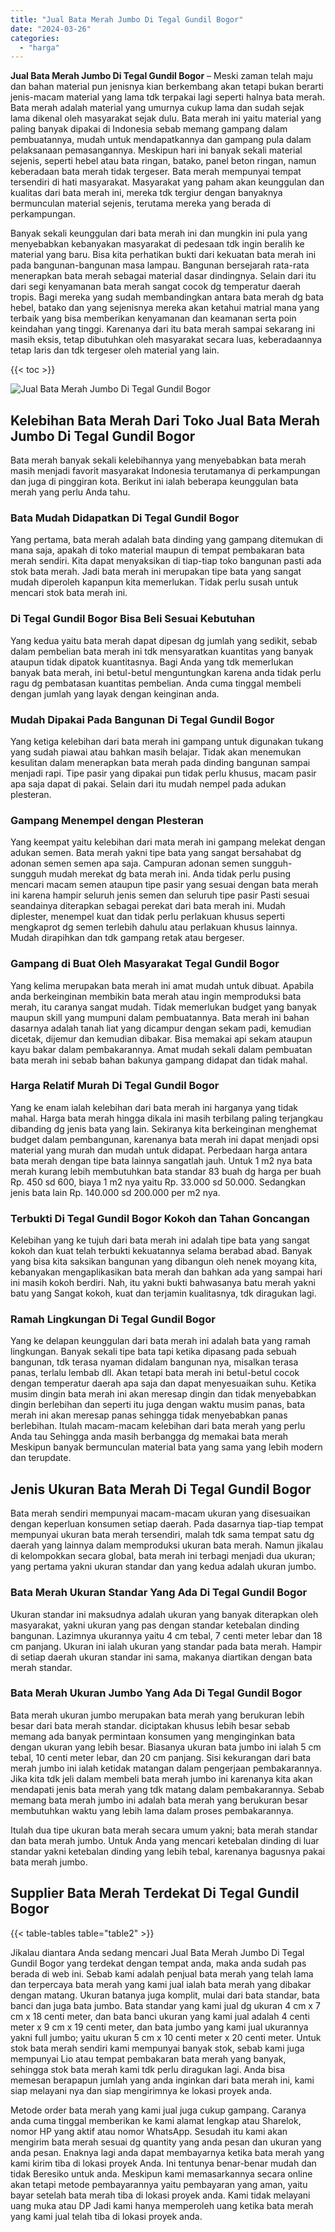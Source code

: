 ```yaml
---
title: "Jual Bata Merah Jumbo Di Tegal Gundil Bogor"
date: "2024-03-26"
categories: 
  - "harga"
---
```


**Jual Bata Merah Jumbo Di Tegal Gundil Bogor** – Meski zaman telah maju dan bahan material pun jenisnya kian berkembang akan tetapi bukan berarti jenis-macam material yang lama tdk terpakai lagi seperti halnya bata merah. Bata merah adalah material yang umurnya cukup lama dan sudah sejak lama dikenal oleh masyarakat sejak dulu. Bata merah ini yaitu material yang paling banyak dipakai di Indonesia sebab memang gampang dalam pembuatannya, mudah untuk mendapatkannya dan gampang pula dalam pelaksanaan pemasangannya. Meskipun hari ini banyak sekali material sejenis, seperti hebel atau bata ringan, batako, panel beton ringan, namun keberadaan bata merah tidak tergeser. Bata merah mempunyai tempat tersendiri di hati masyarakat. Masyarakat yang paham akan keunggulan dan kualitas dari bata merah ini, mereka tdk tergiur dengan banyaknya bermunculan material sejenis, terutama mereka yang berada di perkampungan.

Banyak sekali keunggulan dari bata merah ini dan mungkin ini pula yang menyebabkan kebanyakan masyarakat di pedesaan tdk ingin beralih ke material yang baru. Bisa kita perhatikan bukti dari kekuatan bata merah ini pada bangunan-bangunan masa lampau. Bangunan bersejarah rata-rata menerapkan bata merah sebagai material dasar dindingnya. Selain dari itu dari segi kenyamanan bata merah sangat cocok dg temperatur daerah tropis. Bagi mereka yang sudah membandingkan antara bata merah dg bata hebel, batako dan yang sejenisnya mereka akan ketahui matrial mana yang terbaik yang bisa memberikan kenyamanan dan keamanan serta poin keindahan yang tinggi. Karenanya dari itu bata merah sampai sekarang ini masih eksis, tetap dibutuhkan oleh masyarakat secara luas, keberadaannya tetap laris dan tdk tergeser oleh material yang lain.

{{< toc >}}

![Jual Bata Merah Jumbo Di Tegal Gundil Bogor](/images/jual-bata-merah-01.png)

## Kelebihan Bata Merah Dari Toko Jual Bata Merah Jumbo Di Tegal Gundil Bogor

Bata merah banyak sekali kelebihannya yang menyebabkan bata merah masih menjadi favorit masyarakat Indonesia terutamanya di perkampungan dan juga di pinggiran kota. Berikut ini ialah beberapa keunggulan bata merah yang perlu Anda tahu.

### Bata Mudah Didapatkan Di Tegal Gundil Bogor

Yang pertama, bata merah adalah bata dinding yang gampang ditemukan di mana saja, apakah di toko material maupun di tempat pembakaran bata merah sendiri. Kita dapat menyaksikan di tiap-tiap toko bangunan pasti ada stok bata merah. Jadi bata merah ini merupakan tipe bata yang sangat mudah diperoleh kapanpun kita memerlukan. Tidak perlu susah untuk mencari stok bata merah ini.

### Di Tegal Gundil Bogor Bisa Beli Sesuai Kebutuhan

Yang kedua yaitu bata merah dapat dipesan dg jumlah yang sedikit, sebab dalam pembelian bata merah ini tdk mensyaratkan kuantitas yang banyak ataupun tidak dipatok kuantitasnya. Bagi Anda yang tdk memerlukan banyak bata merah, ini betul-betul menguntungkan karena anda tidak perlu ragu dg pembatasan kuantitas pembelian. Anda cuma tinggal membeli dengan jumlah yang layak dengan keinginan anda.

### Mudah Dipakai Pada Bangunan Di Tegal Gundil Bogor

Yang ketiga kelebihan dari bata merah ini gampang untuk digunakan tukang yang sudah piawai atau bahkan masih belajar. Tidak akan menemukan kesulitan dalam menerapkan bata merah pada dinding bangunan sampai menjadi rapi. Tipe pasir yang dipakai pun tidak perlu khusus, macam pasir apa saja dapat di pakai. Selain dari itu mudah nempel pada adukan plesteran.

### Gampang Menempel dengan Plesteran

Yang keempat yaitu kelebihan dari mata merah ini gampang melekat dengan adukan semen. Bata merah yakni tipe bata yang sangat bersahabat dg adonan semen semen apa saja. Campuran adonan semen sungguh-sungguh mudah merekat dg bata merah ini. Anda tidak perlu pusing mencari macam semen ataupun tipe pasir yang sesuai dengan bata merah ini karena hampir seluruh jenis semen dan seluruh tipe pasir Pasti sesuai seandainya diterapkan sebagai perekat dari bata merah ini. Mudah diplester, menempel kuat dan tidak perlu perlakuan khusus seperti mengkaprot dg semen terlebih dahulu atau perlakuan khusus lainnya. Mudah dirapihkan dan tdk gampang retak atau bergeser.

### Gampang di Buat Oleh Masyarakat Tegal Gundil Bogor

Yang kelima merupakan bata merah ini amat mudah untuk dibuat. Apabila anda berkeinginan membikin bata merah atau ingin memproduksi bata merah, itu caranya sangat mudah. Tidak memerlukan budget yang banyak maupun skill yang mumpuni dalam pembuatannya. Bata merah ini bahan dasarnya adalah tanah liat yang dicampur dengan sekam padi, kemudian dicetak, dijemur dan kemudian dibakar. Bisa memakai api sekam ataupun kayu bakar dalam pembakarannya. Amat mudah sekali dalam pembuatan bata merah ini sebab bahan bakunya gampang didapat dan tidak mahal.

### Harga Relatif Murah Di Tegal Gundil Bogor

Yang ke enam ialah kelebihan dari bata merah ini harganya yang tidak mahal. Harga bata merah hingga dikala ini masih terbilang paling terjangkau dibanding dg jenis bata yang lain. Sekiranya kita berkeinginan menghemat budget dalam pembangunan, karenanya bata merah ini dapat menjadi opsi material yang murah dan mudah untuk didapat. Perbedaan harga antara bata merah dengan tipe bata lainnya sangatlah jauh. Untuk 1 m2 nya bata merah kurang lebih membutuhkan bata standar 83 buah dg harga per buah Rp. 450 sd 600, biaya 1 m2 nya yaitu Rp. 33.000 sd 50.000. Sedangkan jenis bata lain Rp. 140.000 sd 200.000 per m2 nya.

### Terbukti Di Tegal Gundil Bogor Kokoh dan Tahan Goncangan

Kelebihan yang ke tujuh dari bata merah ini adalah tipe bata yang sangat kokoh dan kuat telah terbukti kekuatannya selama berabad abad. Banyak yang bisa kita saksikan bangunan yang dibangun oleh nenek moyang kita, kebanyakan mengaplikasikan bata merah dan bahkan ada yang sampai hari ini masih kokoh berdiri. Nah, itu yakni bukti bahwasanya batu merah yakni batu yang Sangat kokoh, kuat dan terjamin kualitasnya, tdk diragukan lagi.

### Ramah Lingkungan Di Tegal Gundil Bogor

Yang ke delapan keunggulan dari bata merah ini adalah bata yang ramah lingkungan. Banyak sekali tipe bata tapi ketika dipasang pada sebuah bangunan, tdk terasa nyaman didalam bangunan nya, misalkan terasa panas, terlalu lembab dll. Akan tetapi bata merah ini betul-betul cocok dengan temperatur daerah apa saja dan dapat menyesuaikan suhu. Ketika musim dingin bata merah ini akan meresap dingin dan tidak menyebabkan dingin berlebihan dan seperti itu juga dengan waktu musim panas, bata merah ini akan meresap panas sehingga tidak menyebabkan panas berlebihan. Itulah macam-macam kelebihan dari bata merah yang perlu Anda tau Sehingga anda masih berbangga dg memakai bata merah Meskipun banyak bermunculan material bata yang sama yang lebih modern dan terupdate.

## Jenis Ukuran Bata Merah Di Tegal Gundil Bogor

Bata merah sendiri mempunyai macam-macam ukuran yang disesuaikan dengan keperluan konsumen setiap daerah. Pada dasarnya tiap-tiap tempat mempunyai ukuran bata merah tersendiri, malah tdk sama tempat satu dg daerah yang lainnya dalam memproduksi ukuran bata merah. Namun jikalau di kelompokkan secara global, bata merah ini terbagi menjadi dua ukuran; yang pertama yakni ukuran standar dan yang kedua adalah ukuran jumbo.

### Bata Merah Ukuran Standar Yang Ada Di Tegal Gundil Bogor

Ukuran standar ini maksudnya adalah ukuran yang banyak diterapkan oleh masyarakat, yakni ukuran yang pas dengan standar ketebalan dinding bangunan. Lazimnya ukurannya yaitu 4 cm tebal, 7 centi meter lebar dan 18 cm panjang. Ukuran ini ialah ukuran yang standar pada bata merah. Hampir di setiap daerah ukuran standar ini sama, makanya diartikan dengan bata merah standar.

### Bata Merah Ukuran Jumbo Yang Ada Di Tegal Gundil Bogor

Bata merah ukuran jumbo merupakan bata merah yang berukuran lebih besar dari bata merah standar. diciptakan khusus lebih besar sebab memang ada banyak permintaan konsumen yang menginginkan bata dengan ukuran yang lebih besar. Biasanya ukuran bata jumbo ini ialah 5 cm tebal, 10 centi meter lebar, dan 20 cm panjang. Sisi kekurangan dari bata merah jumbo ini ialah ketidak matangan dalam pengerjaan pembakarannya. Jika kita tdk jeli dalam membeli bata merah jumbo ini karenanya kita akan mendapati jenis bata merah yang tdk matang dalam pembakarannya. Sebab memang bata merah jumbo ini adalah bata merah yang berukuran besar membutuhkan waktu yang lebih lama dalam proses pembakarannya.

Itulah dua tipe ukuran bata merah secara umum yakni; bata merah standar dan bata merah jumbo. Untuk Anda yang mencari ketebalan dinding di luar standar yakni ketebalan dinding yang lebih tebal, karenanya bagusnya pakai bata merah jumbo.

## Supplier Bata Merah Terdekat Di Tegal Gundil Bogor

{{< table-tables table="table2" >}}

Jikalau diantara Anda sedang mencari Jual Bata Merah Jumbo Di Tegal Gundil Bogor yang terdekat dengan tempat anda, maka anda sudah pas berada di web ini. Sebab kami adalah penjual bata merah yang telah lama dan terpercaya bata merah yang kami jual ialah bata merah yang dibakar dengan matang. Ukuran batanya juga komplit, mulai dari bata standar, bata banci dan juga bata jumbo. Bata standar yang kami jual dg ukuran 4 cm x 7 cm x 18 centi meter, dan bata banci ukuran yang kami jual adalah 4 centi meter x 9 cm x 19 centi meter, dan bata jumbo yang kami jual ukurannya yakni full jumbo; yaitu ukuran 5 cm x 10 centi meter x 20 centi meter. Untuk stok bata merah sendiri kami mempunyai banyak stok, sebab kami juga mempunyai Lio atau tempat pembakaran bata merah yang banyak, sehingga stok bata merah kami tdk perlu diragukan lagi. Anda bisa memesan berapapun jumlah yang anda inginkan dari bata merah ini, kami siap melayani nya dan siap mengirimnya ke lokasi proyek anda.

Metode order bata merah yang kami jual juga cukup gampang. Caranya anda cuma tinggal memberikan ke kami alamat lengkap atau Sharelok, nomor HP yang aktif atau nomor WhatsApp. Sesudah itu kami akan mengirim bata merah sesuai dg quantity yang anda pesan dan ukuran yang anda pesan. Enaknya lagi anda dapat membayarnya ketika bata merah yang kami kirim tiba di lokasi proyek Anda. Ini tentunya benar-benar mudah dan tidak Beresiko untuk anda. Meskipun kami memasarkannya secara online akan tetapi metode pembayarannya yaitu pembayaran yang aman, yaitu bayar setelah bata merah tiba di lokasi proyek anda. Kami tidak melayani uang muka atau DP Jadi kami hanya memperoleh uang ketika bata merah yang kami jual telah tiba di lokasi proyek anda.
